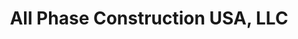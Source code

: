 ---
title: "All Phase Construction USA, LLC"
url: /deerfield-beach/all-phase-construction-usa-llc/
shop: supermarket
---